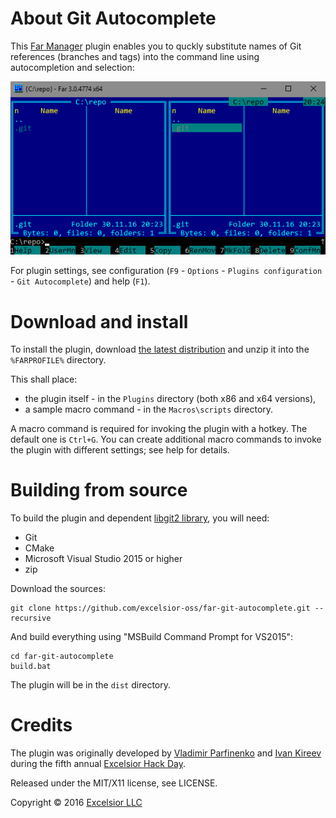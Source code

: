 About Git Autocomplete
======================

This [Far Manager](http://farmanager.com/) plugin enables you to quckly substitute names of Git references (branches and tags) into the command line using autocompletion and selection:

![Demo](demo.gif)

For plugin settings, see configuration (`F9` - `Options` - `Plugins configuration` - `Git Autocomplete`) and help (`F1`).

Download and install
====================

To install the plugin, download [the latest distribution](https://github.com/excelsior-oss/far-git-autocomplete/releases/latest) and unzip it into the `%FARPROFILE%` directory.

This shall place:

*   the plugin itself - in the `Plugins` directory (both x86 and x64 versions),
*   a sample macro command - in the `Macros\scripts` directory.

A macro command is required for invoking the plugin with a hotkey. The default one is `Ctrl+G`.
You can create additional macro commands to invoke the plugin with different settings; see help for details.

Building from source
====================

To build the plugin and dependent [libgit2 library](https://libgit2.github.com/), you will need:

*   Git
*   CMake
*   Microsoft Visual Studio 2015 or higher
*   zip

Download the sources:

    git clone https://github.com/excelsior-oss/far-git-autocomplete.git --recursive

And build everything using "MSBuild Command Prompt for VS2015":

    cd far-git-autocomplete
    build.bat

The plugin will be in the `dist` directory.

Credits
=======

The plugin was originally developed by [Vladimir Parfinenko](https://github.com/cypok) and [Ivan Kireev](https://github.com/ivan2804) during the fifth annual [Excelsior Hack Day](https://www.excelsior-usa.com/blog/news/hack-day-i/).

Released under the MIT/X11 license, see LICENSE.

Copyright © 2016 [Excelsior LLC](https://www.excelsior-usa.com)
